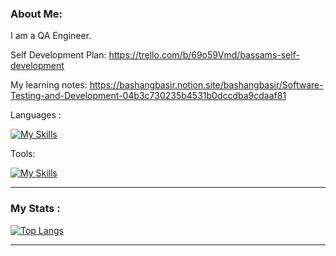 
###  About Me:
I am a QA Engineer.

Self Development Plan: https://trello.com/b/69o59Vmd/bassams-self-development

My learning notes: https://bashangbasir.notion.site/bashangbasir/Software-Testing-and-Development-04b3c730235b4531b0dccdba9cdaaf81

Languages : 

[![My Skills](https://skillicons.dev/icons?i=java,python,js,html,css)](https://skillicons.dev)

Tools: 

[![My Skills](https://skillicons.dev/icons?i=selenium,postman,vscode,idea,github,gitlab)](https://skillicons.dev)

---
###  My Stats :

[![Top Langs](https://github-readme-stats.vercel.app/api/top-langs/?username=bashangbasir&layout=compact&theme=vision-friendly-dark)](https://github.com/anuraghazra/github-readme-stats)

---
